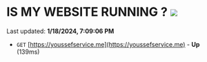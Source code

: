 # IS MY WEBSITE RUNNING ? [![](https://img.shields.io/static/v1?label=Sponsor&message=%E2%9D%A4&logo=GitHub&color=%23fe8e86)](https://github.com/sponsors/<username>)

Last updated: **1/18/2024, 7:09:06 PM**

- `GET` [https://youssefservice.me](https://youssefservice.me) - **Up** (139ms)
